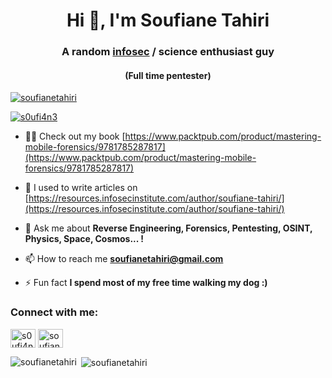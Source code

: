 <h1 align="center">Hi 👋, I'm Soufiane Tahiri</h1>
<h3 align="center">A random <a href ="https://security.stackexchange.com/users/91193/soufiane-tahiri" target="blank">infosec</a> / science enthusiast guy</h3>
<h4 align="center">(Full time pentester)</h4>

<p align="left"> <a href="https://github.com/ryo-ma/github-profile-trophy"><img src="https://github-profile-trophy.vercel.app/?username=soufianetahiri" alt="soufianetahiri" /></a> </p>

<p align="left"> <a href="https://twitter.com/s0ufi4n3" target="blank"><img src="https://img.shields.io/twitter/follow/s0ufi4n3?logo=twitter&style=for-the-badge" alt="s0ufi4n3" /></a> </p>

- 👨‍💻 Check out my book [https://www.packtpub.com/product/mastering-mobile-forensics/9781785287817](https://www.packtpub.com/product/mastering-mobile-forensics/9781785287817)

- 📝 I used to write articles on [https://resources.infosecinstitute.com/author/soufiane-tahiri/](https://resources.infosecinstitute.com/author/soufiane-tahiri/)

- 💬 Ask me about **Reverse Engineering, Forensics, Pentesting, OSINT, Physics, Space, Cosmos... !**

- 📫 How to reach me **soufianetahiri@gmail.com**

- ⚡ Fun fact **I spend most of my free time walking my dog :)**

<h3 align="left">Connect with me:</h3>
<p align="left">
<a href="https://twitter.com/s0ufi4n3" target="blank"><img align="center" src="https://cdn.jsdelivr.net/npm/simple-icons@3.0.1/icons/twitter.svg" alt="s0ufi4n3" height="30" width="40" /></a>
<a href="https://linkedin.com/in/soufianetahiri" target="blank"><img align="center" src="https://cdn.jsdelivr.net/npm/simple-icons@3.0.1/icons/linkedin.svg" alt="soufianetahiri" height="30" width="40" /></a>
</p>

<p><img align="left" src="https://github-readme-stats.vercel.app/api/top-langs?username=soufianetahiri&show_icons=true&hide_border=true&locale=en&layout=compact" alt="soufianetahiri" /></p>

<p>&nbsp;<img align="center" src="https://github-readme-stats.vercel.app/api?username=soufianetahiri&show_icons=true&hide_border=true&locale=en" alt="soufianetahiri" /></p>
